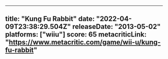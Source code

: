 
---
title: "Kung Fu Rabbit"
date: "2022-04-09T23:38:29.504Z"
releaseDate: "2013-05-02"
platforms: ["wiiu"]
score: 65
metacriticLink: "https://www.metacritic.com/game/wii-u/kung-fu-rabbit"
---

